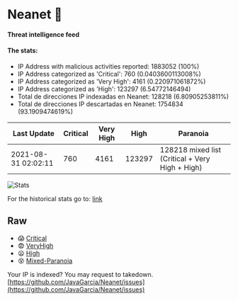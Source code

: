 # Neanet :hocho:
#### Threat intelligence feed
#### The stats:

- IP Address with malicious activities reported: 1883052 (100%)
- IP Address categorized as 'Critical':  760 (0.0403600113008%)
- IP Address categorized as 'Very High':  4161 (0.220971061872%)
- IP Address categorized as 'High':  123297 (6.54772146494)
- Total de direcciones IP indexadas en Neanet:  128218 (6.80905253811%)
- Total de direcciones IP descartadas en Neanet:  1754834 (93.1909474619%)

| Last Update | Critical | Very High | High | Paranoia |
| --- | --- | --- | --- | --- |
| 2021-08-31 02:02:11 | 760 | 4161 | 123297 | 128218 mixed list (Critical + Very High + High)|

![Stats](https://docs.google.com/spreadsheets/d/e/2PACX-1vSnaNMIXVabIpDJjufMlzH7poXnshF3mgd8Is1g9ytUEzVsP5my4Trn8f-xkoLLQ38xpL3HtmUexLo6/pubchart?oid=501124687&format=image)

For the historical stats go to: [link](/stats.csv)
## Raw
- :scream: [Critical](https://raw.githubusercontent.com/JavaGarcia/Neanet/master/blacklists/neanet_critical.txt)
- :fearful: [VeryHigh](https://raw.githubusercontent.com/JavaGarcia/Neanet/master/blacklists/neanet_veryHigh.txtt)
- :frowning: [High](https://raw.githubusercontent.com/JavaGarcia/Neanet/master/blacklists/neanet_high.txt)
- :dizzy_face: [Mixed-Paranoia](https://raw.githubusercontent.com/JavaGarcia/Neanet/master/blacklists/neanet_all.txt)


Your IP is indexed? You may request to takedown. [https://github.com/JavaGarcia/Neanet/issues](https://github.com/JavaGarcia/Neanet/issues)















































































































































































































































































































































































































































































































































































































































































































































































































































































































































































































































































































































































































































































































































































































































































































































































































































































































































































































































































































































































































































































































































































































































































































































































































































































































































































































































































































































































































































































































































































































































































































































































































































































































































































































































































































































































































































































































































































































































































































































































































































































































































































































































































































































































































































































































































































































































































































































































































































































































































































































































































































































































































































































































































































































































































































































































































































































































































































































































































































































































































































































































































































































































































































































































































































































































































































































































































































































































































































































































































































































































































































































































































































































































































































































































































































































































































































































































































































































































































































































































































































































































































































































































































































































































































































































































































































































